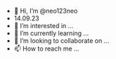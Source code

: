 - 👋 Hi, I’m @neo123neo
- 14.09.23
- 👀 I’m interested in ...
- 🌱 I’m currently learning ...
- 💞️ I’m looking to collaborate on ...
- 📫 How to reach me ...

<!---
neo123neo/neo123neo is a ✨ special ✨ repository because its `README.md` (this file) appears on your GitHub profile.
You can click the Preview link to take a look at your changes.
--->
